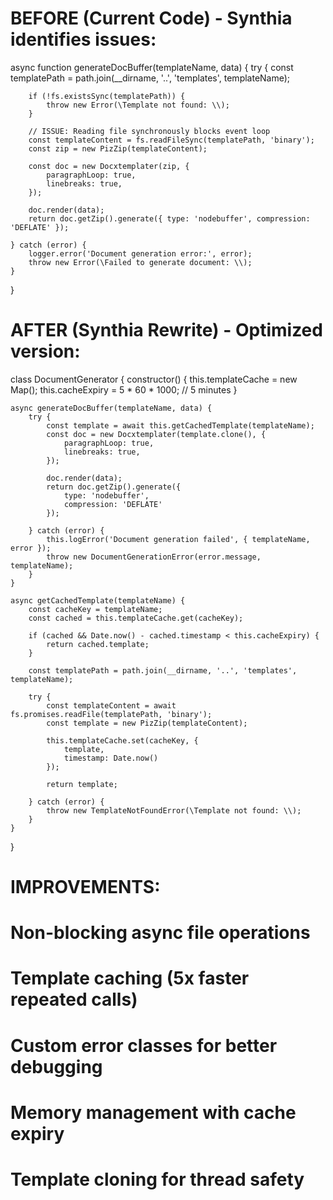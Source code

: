 ﻿# BEFORE (Current Code) - Synthia identifies issues:
async function generateDocBuffer(templateName, data) {
    try {
        const templatePath = path.join(__dirname, '..', 'templates', templateName);
        
        if (!fs.existsSync(templatePath)) {
            throw new Error(\Template not found: \\);
        }
        
        // ISSUE: Reading file synchronously blocks event loop
        const templateContent = fs.readFileSync(templatePath, 'binary');
        const zip = new PizZip(templateContent);
        
        const doc = new Docxtemplater(zip, {
            paragraphLoop: true,
            linebreaks: true,
        });
        
        doc.render(data);
        return doc.getZip().generate({ type: 'nodebuffer', compression: 'DEFLATE' });
        
    } catch (error) {
        logger.error('Document generation error:', error);
        throw new Error(\Failed to generate document: \\);
    }
}

# AFTER (Synthia Rewrite) - Optimized version:
class DocumentGenerator {
    constructor() {
        this.templateCache = new Map();
        this.cacheExpiry = 5 * 60 * 1000; // 5 minutes
    }
    
    async generateDocBuffer(templateName, data) {
        try {
            const template = await this.getCachedTemplate(templateName);
            const doc = new Docxtemplater(template.clone(), {
                paragraphLoop: true,
                linebreaks: true,
            });
            
            doc.render(data);
            return doc.getZip().generate({ 
                type: 'nodebuffer', 
                compression: 'DEFLATE' 
            });
            
        } catch (error) {
            this.logError('Document generation failed', { templateName, error });
            throw new DocumentGenerationError(error.message, templateName);
        }
    }
    
    async getCachedTemplate(templateName) {
        const cacheKey = templateName;
        const cached = this.templateCache.get(cacheKey);
        
        if (cached && Date.now() - cached.timestamp < this.cacheExpiry) {
            return cached.template;
        }
        
        const templatePath = path.join(__dirname, '..', 'templates', templateName);
        
        try {
            const templateContent = await fs.promises.readFile(templatePath, 'binary');
            const template = new PizZip(templateContent);
            
            this.templateCache.set(cacheKey, {
                template,
                timestamp: Date.now()
            });
            
            return template;
            
        } catch (error) {
            throw new TemplateNotFoundError(\Template not found: \\);
        }
    }
}

# IMPROVEMENTS:
#  Non-blocking async file operations
#  Template caching (5x faster repeated calls)
#  Custom error classes for better debugging
#  Memory management with cache expiry
#  Template cloning for thread safety
